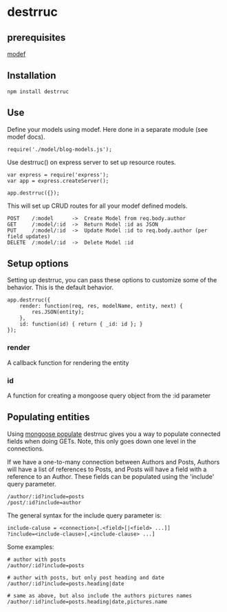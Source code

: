 # destrruc


## prerequisites
[modef](https://github.com/rouzwawi/modef)


## Installation
	npm install destrruc


## Use
Define your models using modef. Here done in a separate module (see modef docs).

	require('./model/blog-models.js');

Use destrruc() on express server to set up resource routes.

	var express = require('express');
	var app = express.createServer();

	app.destrruc({});

This will set up CRUD routes for all your modef defined models.

	POST    /:model      ->  Create Model from req.body.author
	GET     /:model/:id  ->  Return Model :id as JSON
	PUT     /:model/:id  ->  Update Model :id to req.body.author (per field updates)
	DELETE  /:model/:id  ->  Delete Model :id


## Setup options
Setting up destrruc, you can pass these options to customize some of the behavior.
This is the default behavior.

	app.destrruc({
		render: function(req, res, modelName, entity, next) {
			res.JSON(entity);
		},
		id: function(id) { return { _id: id }; }
	});

### render
A callback function for rendering the entity

### id
A function for creating a mongoose query object from the :id parameter


## Populating entities
Using [mongoose populate](http://mongoosejs.com/docs/populate.html) destrruc gives
you a way to populate connected fields when doing GETs. Note, this only goes down one
level in the connections.

If we have a one-to-many connection between Authors and Posts, Authors will have a list
of references to Posts, and Posts will have a field with a reference to an Author.
These fields can be populated using the 'include' query parameter.

	/author/:id?include=posts
	/post/:id?include=author

The general syntax for the include query parameter is:

	include-caluse = <connection>[.<field>[|<field> ...]]
	?include=<include-clause>[,<include-clause> ...]

Some examples:

	# author with posts
	/author/:id?include=posts
	
	# author with posts, but only post heading and date
	/author/:id?include=posts.heading|date
	
	# same as above, but also include the authors pictures names
	/author/:id?include=posts.heading|date,pictures.name
